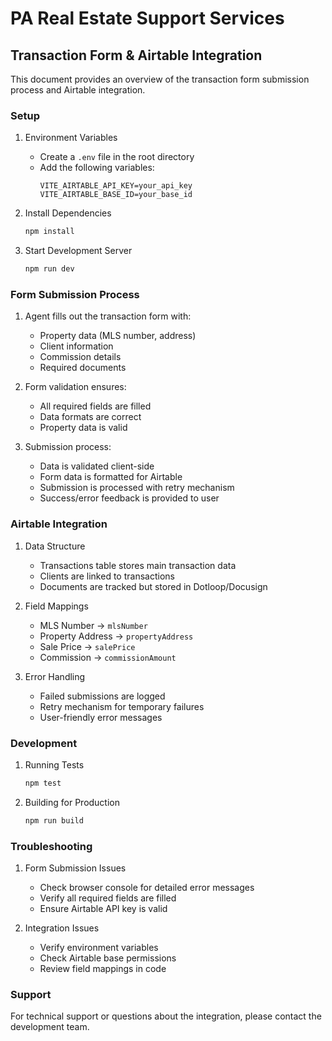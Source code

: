 # PA Real Estate Support Services

## Transaction Form & Airtable Integration

This document provides an overview of the transaction form submission process and Airtable integration.

### Setup

1. Environment Variables
   - Create a `.env` file in the root directory
   - Add the following variables:
     ```
     VITE_AIRTABLE_API_KEY=your_api_key
     VITE_AIRTABLE_BASE_ID=your_base_id
     ```

2. Install Dependencies
   ```bash
   npm install
   ```

3. Start Development Server
   ```bash
   npm run dev
   ```

### Form Submission Process

1. Agent fills out the transaction form with:
   - Property data (MLS number, address)
   - Client information
   - Commission details
   - Required documents

2. Form validation ensures:
   - All required fields are filled
   - Data formats are correct
   - Property data is valid

3. Submission process:
   - Data is validated client-side
   - Form data is formatted for Airtable
   - Submission is processed with retry mechanism
   - Success/error feedback is provided to user

### Airtable Integration

1. Data Structure
   - Transactions table stores main transaction data
   - Clients are linked to transactions
   - Documents are tracked but stored in Dotloop/Docusign

2. Field Mappings
   - MLS Number → `mlsNumber`
   - Property Address → `propertyAddress`
   - Sale Price → `salePrice`
   - Commission → `commissionAmount`

3. Error Handling
   - Failed submissions are logged
   - Retry mechanism for temporary failures
   - User-friendly error messages

### Development

1. Running Tests
   ```bash
   npm test
   ```

2. Building for Production
   ```bash
   npm run build
   ```

### Troubleshooting

1. Form Submission Issues
   - Check browser console for detailed error messages
   - Verify all required fields are filled
   - Ensure Airtable API key is valid

2. Integration Issues
   - Verify environment variables
   - Check Airtable base permissions
   - Review field mappings in code

### Support

For technical support or questions about the integration, please contact the development team.